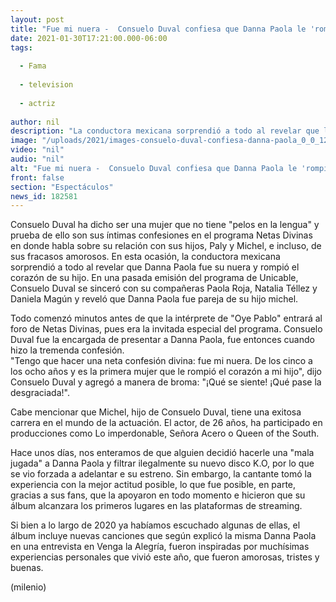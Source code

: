 ```yaml
---
layout: post
title: "Fue mi nuera -  Consuelo Duval confiesa que Danna Paola le 'rompió' el corazón a su hijo"
date: 2021-01-30T17:21:00.000-06:00
tags:
  
  - Fama
  
  - television
  
  - actriz
  
author: nil
description: "La conductora mexicana sorprendió a todo al revelar que la actriz de 'Élite' fue su nuera y rompió el corazón de su hijo. "
image: "/uploads/2021/images-consuelo-duval-confiesa-danna-paola_0_0_1200_747.jpg"
video: "nil"
audio: "nil"
alt: "Fue mi nuera -  Consuelo Duval confiesa que Danna Paola le 'rompió' el corazón a su hijo"
front: false
section: "Espectáculos"
news_id: 182581
---
```


Consuelo Duval ha dicho ser una mujer que no tiene "pelos en la lengua" y prueba de ello son sus íntimas confesiones en el programa Netas Divinas en donde habla sobre su relación con sus hijos, Paly y Michel, e incluso, de sus fracasos amorosos. En esta ocasión, la conductora mexicana sorprendió a todo al revelar que Danna Paola fue su nuera y rompió el corazón de su hijo.  En una pasada emisión del programa de Unicable, Consuelo Duval se sinceró con su compañeras Paola Roja, Natalia Téllez y Daniela Magún y reveló que Danna Paola fue pareja de su hijo michel.

​Todo comenzó minutos antes de que la intérprete de "Oye Pablo" entrará al foro de Netas Divinas, pues era la invitada especial del programa. Consuelo Duval fue la encargada de presentar a Danna Paola, fue entonces cuando hizo la tremenda confesión.  
"Tengo que hacer una neta confesión divina: fue mi nuera. De los cinco a los ocho años y es la primera mujer que le rompió el corazón a mi hijo", dijo Consuelo Duval y agregó a manera de broma: "¡Qué se siente! ¡Qué pase la desgraciada!".   

Cabe mencionar que Michel, hijo de Consuelo Duval, tiene una exitosa carrera en el mundo de la actuación. El actor, de 26 años, ha participado en producciones como Lo imperdonable, Señora Acero o Queen of the South. 

Hace unos días, nos enteramos de que alguien decidió hacerle una "mala jugada" a Danna Paola y filtrar ilegalmente su nuevo disco K.O, por lo que se vio forzada a adelantar e su estreno. Sin embargo, la cantante tomó la experiencia con la mejor actitud posible, lo que fue posible, en parte, gracias a sus fans, que la apoyaron en todo momento e hicieron que su álbum alcanzara los primeros lugares en las plataformas de streaming.  

Si bien a lo largo de 2020 ya habíamos escuchado algunas de ellas, el álbum incluye nuevas canciones que según explicó la misma Danna Paola en una entrevista en Venga la Alegría, fueron inspiradas por muchísimas experiencias personales que vivió este año, que fueron amorosas, tristes y buenas.  

(milenio)